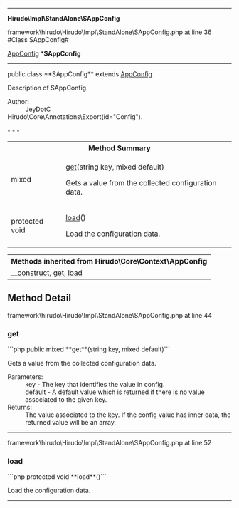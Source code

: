 - - -

**Hirudo\Impl\StandAlone\SAppConfig**
<div class="location">framework\hirudo\Hirudo\Impl\StandAlone\SAppConfig.php at line 36</div>
#Class SAppConfig#

<a href="https://github.com/JeyDotC/Hirudo-docs/blob/master/hirudo/core/context/appconfig.html">AppConfig</a>
    ***SAppConfig**


- - -

<p class="signature">public  class **SAppConfig**
extends <a href="https://github.com/JeyDotC/Hirudo-docs/blob/master/hirudo/core/context/appconfig.html">AppConfig</a>

</p>

<div class="comment" id="overview_description"><p>Description of SAppConfig</p></div>

<dl>
<dt>Author:</dt>
<dd>JeyDotC</dd>
<dt>Hirudo\Core\Annotations\Export(id="Config").</dt>
</dl>
- - -

<table id="summary_method">
<tr><th colspan="2">Method Summary</th></tr>
<tr>
<td class="type"> mixed</td>
<td class="description"><p class="name"><a href="#get">get</a>(string key, mixed default)</p><p class="description">Gets a value from the collected configuration data.</p></td>
</tr>
<tr>
<td class="type">protected  void</td>
<td class="description"><p class="name"><a href="#load">load</a>()</p><p class="description">Load the configuration data.</p></td>
</tr>
</table>

<table class="inherit">
<tr><th colspan="2">Methods inherited from Hirudo\Core\Context\AppConfig</th></tr>
<tr><td><a href="https://github.com/JeyDotC/Hirudo-docs/blob/master/hirudo/core/context/appconfig.html#__construct()">__construct</a>, <a href="https://github.com/JeyDotC/Hirudo-docs/blob/master/hirudo/core/context/appconfig.html#get()">get</a>, <a href="https://github.com/JeyDotC/Hirudo-docs/blob/master/hirudo/core/context/appconfig.html#load()">load</a></td></tr></table>

<h2 id="detail_method">Method Detail</h2>
<div class="location">framework\hirudo\Hirudo\Impl\StandAlone\SAppConfig.php at line 44</div>
<h3 id="get()">get</h3>
```php
public  mixed **get**(string key, mixed default)```
<div class="details">
<p>Gets a value from the collected configuration data.</p><dl>
<dt>Parameters:</dt>
<dd>key - The key that identifies the value in config.</dd>
<dd>default - A default value which is returned if there is no value associated to the given key.</dd>
<dt>Returns:</dt>
<dd>The value associated to the key. If the config value has inner data, the returned value will be an array.</dd>
</dl>
</div>

- - -

<div class="location">framework\hirudo\Hirudo\Impl\StandAlone\SAppConfig.php at line 52</div>
<h3 id="load()">load</h3>
```php
protected  void **load**()```
<div class="details">
<p>Load the configuration data.</p></div>

- - -

